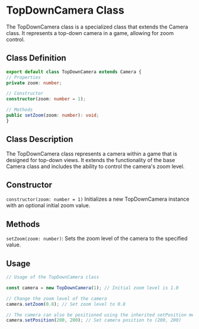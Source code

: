 # TopDownCamera Class

The TopDownCamera class is a specialized class that extends the Camera class. It represents a top-down camera in a game, allowing for zoom control.

## Class Definition

```typescript
export default class TopDownCamera extends Camera {
// Properties
private zoom: number;

// Constructor
constructor(zoom: number = 1);

// Methods
public setZoom(zoom: number): void;
}
```

## Class Description

The TopDownCamera class represents a camera within a game that is designed for top-down views. It extends the functionality of the base Camera class and includes the ability to control the camera's zoom level.

## Constructor

``constructor(zoom: number = 1)``
Initializes a new TopDownCamera instance with an optional initial zoom value.

## Methods

``setZoom(zoom: number)``: Sets the zoom level of the camera to the specified value.

## Usage

```typescript
// Usage of the TopDownCamera class

const camera = new TopDownCamera(1); // Initial zoom level is 1.0

// Change the zoom level of the camera
camera.setZoom(0.8); // Set zoom level to 0.8

// The camera can also be positioned using the inherited setPosition method from the Camera class.
camera.setPosition(200, 200); // Set camera position to (200, 200)
```
